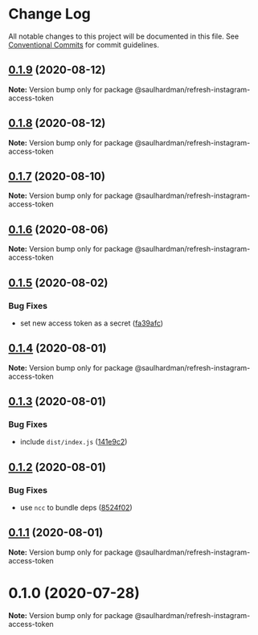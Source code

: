 # Change Log

All notable changes to this project will be documented in this file.
See [Conventional Commits](https://conventionalcommits.org) for commit guidelines.

## [0.1.9](https://github.com/saulhardman/github-actions/compare/@saulhardman/refresh-instagram-access-token@0.1.8...@saulhardman/refresh-instagram-access-token@0.1.9) (2020-08-12)

**Note:** Version bump only for package @saulhardman/refresh-instagram-access-token





## [0.1.8](https://github.com/saulhardman/github-actions/compare/@saulhardman/refresh-instagram-access-token@0.1.7...@saulhardman/refresh-instagram-access-token@0.1.8) (2020-08-12)

**Note:** Version bump only for package @saulhardman/refresh-instagram-access-token





## [0.1.7](https://github.com/saulhardman/github-actions/compare/@saulhardman/refresh-instagram-access-token@0.1.6...@saulhardman/refresh-instagram-access-token@0.1.7) (2020-08-10)

**Note:** Version bump only for package @saulhardman/refresh-instagram-access-token





## [0.1.6](https://github.com/saulhardman/github-actions/compare/@saulhardman/refresh-instagram-access-token@0.1.5...@saulhardman/refresh-instagram-access-token@0.1.6) (2020-08-06)

**Note:** Version bump only for package @saulhardman/refresh-instagram-access-token





## [0.1.5](https://github.com/saulhardman/github-actions/compare/@saulhardman/refresh-instagram-access-token@0.1.4...@saulhardman/refresh-instagram-access-token@0.1.5) (2020-08-02)


### Bug Fixes

* set new access token as a secret ([fa39afc](https://github.com/saulhardman/github-actions/commit/fa39afc413aad6d5975ecefe7fdd77ffd4c39cc6))





## [0.1.4](https://github.com/saulhardman/github-actions/compare/@saulhardman/refresh-instagram-access-token@0.1.3...@saulhardman/refresh-instagram-access-token@0.1.4) (2020-08-01)

**Note:** Version bump only for package @saulhardman/refresh-instagram-access-token





## [0.1.3](https://github.com/saulhardman/github-actions/compare/@saulhardman/refresh-instagram-access-token@0.1.2...@saulhardman/refresh-instagram-access-token@0.1.3) (2020-08-01)


### Bug Fixes

* include `dist/index.js` ([141e9c2](https://github.com/saulhardman/github-actions/commit/141e9c2e82ffc7a50e3765151235967cc10a1ca3))





## [0.1.2](https://github.com/saulhardman/github-actions/compare/@saulhardman/refresh-instagram-access-token@0.1.1...@saulhardman/refresh-instagram-access-token@0.1.2) (2020-08-01)


### Bug Fixes

* use `ncc` to bundle deps ([8524f02](https://github.com/saulhardman/github-actions/commit/8524f02dd194ae5ecc7606b3f6f6b965019f7d7e))





## [0.1.1](https://github.com/saulhardman/github-actions/compare/@saulhardman/refresh-instagram-access-token@0.1.0...@saulhardman/refresh-instagram-access-token@0.1.1) (2020-08-01)

**Note:** Version bump only for package @saulhardman/refresh-instagram-access-token





# 0.1.0 (2020-07-28)

**Note:** Version bump only for package @saulhardman/refresh-instagram-access-token
